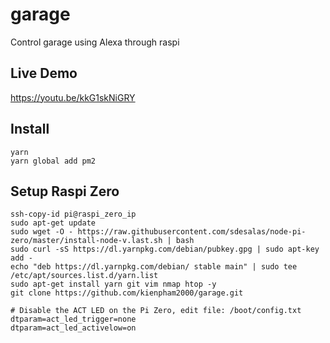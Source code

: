 # garage

Control garage using Alexa through raspi

## Live Demo

https://youtu.be/kkG1skNiGRY

## Install

```shell
yarn
yarn global add pm2
```

## Setup Raspi Zero

```shell
ssh-copy-id pi@raspi_zero_ip
sudo apt-get update
sudo wget -O - https://raw.githubusercontent.com/sdesalas/node-pi-zero/master/install-node-v.last.sh | bash
sudo curl -sS https://dl.yarnpkg.com/debian/pubkey.gpg | sudo apt-key add -
echo "deb https://dl.yarnpkg.com/debian/ stable main" | sudo tee /etc/apt/sources.list.d/yarn.list
sudo apt-get install yarn git vim nmap htop -y
git clone https://github.com/kienpham2000/garage.git

# Disable the ACT LED on the Pi Zero, edit file: /boot/config.txt
dtparam=act_led_trigger=none
dtparam=act_led_activelow=on
```
